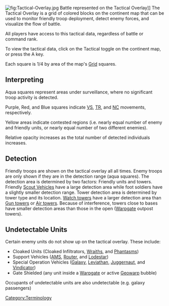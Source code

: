 ![](Tactical-Overlay.jpg "fig:Tactical-Overlay.jpg") Battle represented
on the Tactical Overlay\]\] The Tactical Overlay is a grid of colored
blocks on the continent map that can be used to monitor friendly troop
deployment, detect enemy forces, and visualize the flow of battle.

All players have access to this tactical data, regardless of battle or
command rank.

To view the tactical data, click on the Tactical toggle on the continent
map, or press the A key.

Each square is 1/4 by area of the map's [Grid](Grid "wikilink") squares.

## Interpreting

Aqua squares represent areas under surveillance, where no significant
troop activity is detected.

Purple, Red, and Blue squares indicate [VS](VS "wikilink"),
[TR](TR "wikilink"), and [NC](NC "wikilink") movements, respectively.

Yellow areas indicate contested regions (i.e. nearly equal number of
enemy and friendly units, or nearly equal number of two different
enemies).

Relative opacity increases as the total number of detected individuals
increases.

## Detection

Friendly troops are shown on the tactical overlay all all times. Enemy
troops are only shown if they are in the detection range (aqua squares).
The detection area is determined by two factors: Friendly units and
towers. Friendly [Scout Vehicles](Light_Scout "wikilink") have a large
detection area while foot soldiers have a slightly smaller detection
range. Tower detection area is determined by tower type and its
location. [Watch towers](Watch_tower "wikilink") have a larger detection
area than [Gun towers](Gun_tower "wikilink") or [Air
towers](Air_tower "wikilink"). Because of interference, towers close to
bases have smaller detection areas than those in the open
([Warpgate](Warpgate "wikilink") outpost towers).

## Undetectable Units

Certain enemy units do not show up on the tactical overlay. These
include:

-   Cloaked Units (Cloaked Infiltrators, [Wraiths](Wraith "wikilink"),
    and [Phantasms](Phantasm "wikilink"))
-   Support Vehicles ([AMS](AMS "wikilink"),
    [Router](Router "wikilink"), and [Lodestar](Lodestar "wikilink"))
-   Special Operation Vehicles ([Galaxy](Galaxy "wikilink"),
    [Leviathan](Leviathan "wikilink"),
    [Juggernaut](Juggernaut "wikilink"), and
    [Vindicator](Vindicator "wikilink"))
-   Gate Shielded (any unit inside a [Warpgate](Warpgate "wikilink") or
    active [Geowarp](Geowarp "wikilink") bubble)

Occupants of undetectable units are also undetectable (e.g. galaxy
passengers)

[Category:Terminology](Category:Terminology "wikilink")